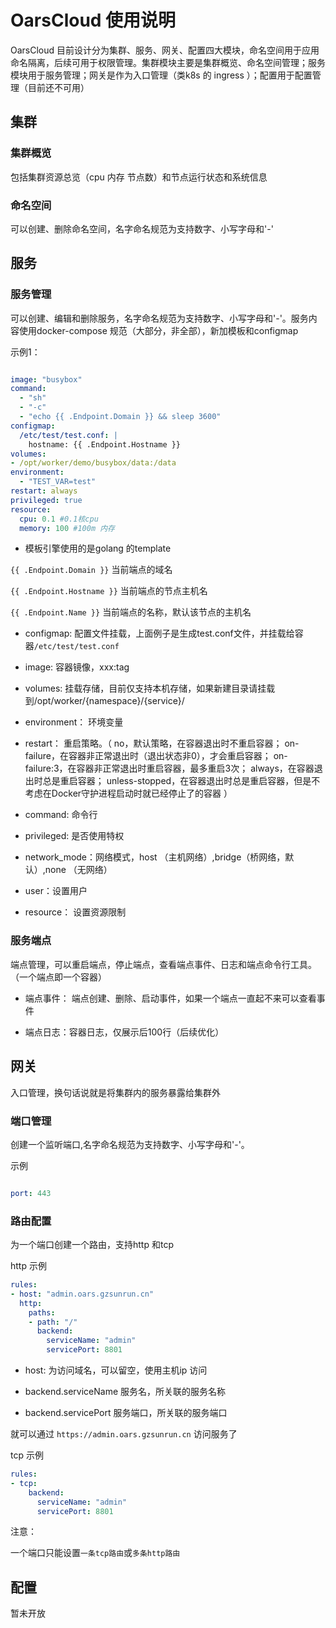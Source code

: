 # OarsCloud 使用说明

OarsCloud 目前设计分为集群、服务、网关、配置四大模块，命名空间用于应用命名隔离，后续可用于权限管理。集群模块主要是集群概览、命名空间管理；服务模块用于服务管理；网关是作为入口管理（类k8s 的 ingress ）；配置用于配置管理（目前还不可用）


## 集群

### 集群概览

包括集群资源总览（cpu 内存 节点数）和节点运行状态和系统信息


### 命名空间

可以创建、删除命名空间，名字命名规范为支持数字、小写字母和'-'

## 服务

### 服务管理

可以创建、编辑和删除服务，名字命名规范为支持数字、小写字母和'-'。服务内容使用docker-compose 规范（大部分，非全部），新加模板和configmap


示例1：

```yaml

image: "busybox"
command: 
  - "sh"
  - "-c"
  - "echo {{ .Endpoint.Domain }} && sleep 3600"
configmap: 
  /etc/test/test.conf: |
    hostname: {{ .Endpoint.Hostname }}
volumes:
- /opt/worker/demo/busybox/data:/data
environment:
  - "TEST_VAR=test"
restart: always
privileged: true
resource:
  cpu: 0.1 #0.1核cpu
  memory: 100 #100m 内存

```

- 模板引擎使用的是golang 的template

`{{ .Endpoint.Domain }}` 当前端点的域名

`{{ .Endpoint.Hostname }}` 当前端点的节点主机名

`{{ .Endpoint.Name }}` 当前端点的名称，默认该节点的主机名


- configmap: 配置文件挂载，上面例子是生成test.conf文件，并挂载给容器`/etc/test/test.conf`

- image: 容器镜像，xxx:tag

- volumes: 挂载存储，目前仅支持本机存储，如果新建目录请挂载到/opt/worker/{namespace}/{service}/

- environment： 环境变量

- restart： 重启策略。（ no，默认策略，在容器退出时不重启容器；
on-failure，在容器非正常退出时（退出状态非0），才会重启容器；
on-failure:3，在容器非正常退出时重启容器，最多重启3次；
always，在容器退出时总是重启容器；
unless-stopped，在容器退出时总是重启容器，但是不考虑在Docker守护进程启动时就已经停止了的容器 ）

- command: 命令行

- privileged: 是否使用特权 

- network_mode：网络模式，host （主机网络）,bridge（桥网络，默认）,none （无网络）

- user：设置用户

- resource： 设置资源限制

### 服务端点

端点管理，可以重启端点，停止端点，查看端点事件、日志和端点命令行工具。（一个端点即一个容器）

- 端点事件： 端点创建、删除、启动事件，如果一个端点一直起不来可以查看事件

- 端点日志：容器日志，仅展示后100行（后续优化）


## 网关

入口管理，换句话说就是将集群内的服务暴露给集群外

### 端口管理

创建一个监听端口,名字命名规范为支持数字、小写字母和'-'。

示例

```yaml

port: 443

```

### 路由配置

为一个端口创建一个路由，支持http 和tcp

http 示例

```yaml
rules: 
- host: "admin.oars.gzsunrun.cn"
  http: 
    paths: 
    - path: "/"
      backend: 
        serviceName: "admin"
        servicePort: 8801
```

- host: 为访问域名，可以留空，使用主机ip 访问

- backend.serviceName 服务名，所关联的服务名称 

- backend.servicePort 服务端口，所关联的服务端口

就可以通过 `https://admin.oars.gzsunrun.cn` 访问服务了

tcp 示例

```yaml
rules: 
- tcp: 
    backend: 
      serviceName: "admin"
      servicePort: 8801
```

注意：

一个端口只能设置`一条tcp路由`或`多条http路由`

## 配置

暂未开放




